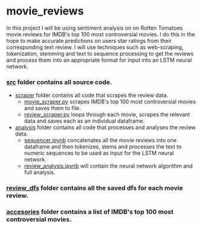 # movie_reviews
In this project I will be using sentiment analysis on on Rotten Tomatoes movie reviews for IMDB's top 100 most controversial movies. I do this in the hope to make accurate predictions on users star ratings from their corresponding text review. I will use techniques such as web-scraping, tokenization, stemming and text to sequence processing to get the reviews and process them into an appropriate format for input into an LSTM neural network. 

### [src](https://github.com/michaeltroche/movie_reviews/tree/main/src) folder contains all source code.
- [scraper](https://github.com/michaeltroche/movie_reviews/tree/main/src/scraper) folder contains all code that scrapes the review data.
   - [movie_scraper.py](https://github.com/michaeltroche/movie_reviews/blob/main/src/scraper/movie_scraper.py) scrapes IMDB's top 100 most controversial movies and saves them to file. 
   -  [review_scraper.py](https://github.com/michaeltroche/movie_reviews/blob/main/src/scraper/review_scraper.py) loops through each movie, scrapes the relevant data and saves each as an individual dataframe.
- [analysis](https://github.com/michaeltroche/movie_reviews/tree/main/src/analysis) folder contains all code that processes and analyses the review data.
  - [sequencer.ipynb](https://github.com/michaeltroche/movie_reviews/tree/main/src/analysis/sequencer.ipynb) concatenates all the movie reviews into one dataframe and then tokenizes, stems and processes the text to numeric sequences to be used as input for the LSTM neural network.
  - [review_analysis.ipynb](https://github.com/michaeltroche/movie_reviews/tree/main/src/analysis/review_analysis.ipynb) will contain the neural network algorithm and full analysis.

### [review_dfs](https://github.com/michaeltroche/movie_reviews/tree/main/review_dfs) folder contains all the saved dfs for each movie review.
### [accesories](https://github.com/michaeltroche/movie_reviews/tree/main/accesories) folder contains a list of IMDB's top 100 most controversial movies.
